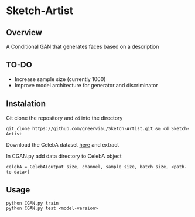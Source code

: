 # Sketch-Artist

## Overview
A Conditional GAN that generates faces based on a description

## TO-DO
* Increase sample size (currently 1000)
* Improve model architecture for generator and discriminator

## Instalation
Git clone the repository and ```cd``` into the directory
```
git clone https://github.com/greerviau/Sketch-Artist.git && cd Sketch-Artist
```
Download the CelebA dataset [here](https://www.kaggle.com/jessicali9530/celeba-dataset) and extract

In CGAN.py add data directory to CelebA object
```
celebA = CelebA(output_size, channel, sample_size, batch_size, <path-to-data>)
```

## Usage
```
python CGAN.py train
python CGAN.py test <model-version>
```
